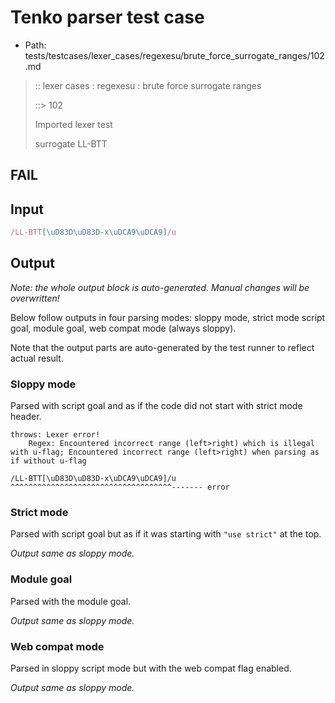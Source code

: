 # Tenko parser test case

- Path: tests/testcases/lexer_cases/regexesu/brute_force_surrogate_ranges/102.md

> :: lexer cases : regexesu : brute force surrogate ranges
>
> ::> 102
>
> Imported lexer test
>
> surrogate LL-BTT

## FAIL

## Input

`````js
/LL-BTT[\uD83D\uD83D-x\uDCA9\uDCA9]/u
`````

## Output

_Note: the whole output block is auto-generated. Manual changes will be overwritten!_

Below follow outputs in four parsing modes: sloppy mode, strict mode script goal, module goal, web compat mode (always sloppy).

Note that the output parts are auto-generated by the test runner to reflect actual result.

### Sloppy mode

Parsed with script goal and as if the code did not start with strict mode header.

`````
throws: Lexer error!
    Regex: Encountered incorrect range (left>right) which is illegal with u-flag; Encountered incorrect range (left>right) when parsing as if without u-flag

/LL-BTT[\uD83D\uD83D-x\uDCA9\uDCA9]/u
^^^^^^^^^^^^^^^^^^^^^^^^^^^^^^^^^^^^------- error
`````

### Strict mode

Parsed with script goal but as if it was starting with `"use strict"` at the top.

_Output same as sloppy mode._

### Module goal

Parsed with the module goal.

_Output same as sloppy mode._

### Web compat mode

Parsed in sloppy script mode but with the web compat flag enabled.

_Output same as sloppy mode._
